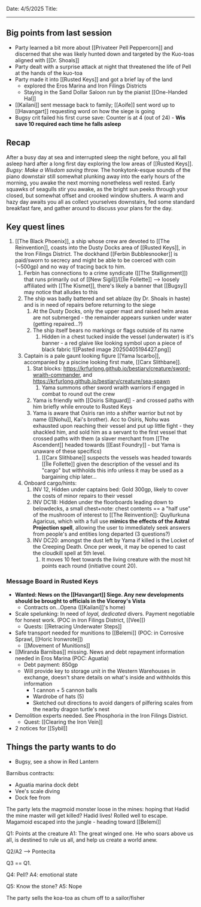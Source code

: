 Date: 4/5/2025
Title: 
<hr>

## Big points from last session
- Party learned a bit more about [[Privateer Pell Peppercorn]] and discerned that she was likely hunted down and targeted by the Kuo-toas aligned with [[Dr. Shoals]]
- Party dealt with a surprise attack at night that threatened the life of Pell at the hands of the kuo-toa
- Party made it into [[Rusted Keys]] and got a brief lay of the land
	- explored the Eros Marina and Iron Filings Districts
	- Staying in the Sand Dollar Saloon run by the pianist [[One-Handed Hal]]
- [[Kailani]] sent message back to family; [[Aoife]] sent word up to [[Havangart]] requesting word on how the siege is going
- Bugsy crit failed his first curse save: Counter is at 4 (out of 24)
		- **Wis save 10 required each time he falls asleep**
## Recap
After a busy day at sea and interrupted sleep the night before, you all fall asleep hard after a long first day exploring the low areas of [[Rusted Keys]]. 
_Bugsy: Make a Wisdom saving throw._
The honkytonk-esque sounds of the piano downstair still somewhat plunking away into the early hours of the morning, you awake the next morning nonetheless well rested. Early squawks of seagulls stir you awake, as the bright sun peeks through your closed, but somewhat offset and crooked window shutters. A warm and hazy day awaits you all as collect yourselves downstairs, fed some standard breakfast fare, and gather around to discuss your plans for the day.
## Key quest lines
1. [[The Black Phoenix]], a ship whose crew are devoted to [[The Reinvention]], coasts into the Dusty Docks area of [[Rusted Keys]], in the Iron Filings District. The dockhand [[Ferbin Bubblesnooker]] is paid/sworn to secrecy and might be able to be coerced with coin (~500gp) and no way of tracing back to him.
	1. Ferbin has connections to a crime syndicate ([[The Stallignment]]) that runs primarily out of [[New Sigil]]/[[Île Follette]] --> loosely affiliated with [[The Kismet]], there's likely a banner that [[Bugsy]] may notice that alludes to this
	2. The ship was badly battered and set ablaze (by Dr. Shoals in haste) and is in need of repairs before returning to the siege 
		1. At the Dusty Docks, only the upper mast and raised helm areas are not submerged - the remainder appears sunken under water (getting repaired...?)
		2. The ship itself bears no markings or flags outside of its name
			1. Hidden in a chest tucked inside the vessel (underwater) is it's banner - a red glaive like looking symbol upon a piece of black fabric
			 ![[Pasted image 20250405194427.png]]
	3. Captain is a pale gaunt looking figure [[Yama Iscarbo]], accompanied by a piscine looking first mate, [[Carx Slithbane]]. 
		1. Stat blocks: https://krfurlong.github.io/bestiary/creature/sword-wraith-commander, and https://krfurlong.github.io/bestiary/creature/sea-spawn
			1. Yama summons other sword wraith warriors if engaged in combat to round out the crew
		2. Yama is friendly with [[Osiris Siltguard]] - and crossed paths with him briefly while enroute to Rusted Keys
		3. Yama is aware that Osiris ran into a shifter warrior but not by name ([[Nohu]], Kai's brother). Acc to Osiris, Nohu was exhausted upon reaching their vessel and put up little fight - they shackled him, and sold him as a servant to the first vessel that crossed paths with them (a slaver merchant from [[The Ascendent]] headed towards [[East Foundry]] - but Yama is unaware of these specifics)
			1. [[Carx Slithbane]] suspects the vessels was headed towards [[Île Follette]] given the description of the vessel and its "cargo" but withholds this info unless it may be used as a bargaining chip later...
	4. Onboard cargo/hints:
		1. INV 12, Hidden under captains bed: Gold 300gp, likely to cover the costs of minor repairs to their vessel
		2. INV DC18: Hidden under the floorboards leading down to belowdecks, a small chest+note: chest contents == a "half use" of the mushroom of interest to [[The Reinvention]]: Quyllurkuna Agaricus, which with a full use **mimics the effects of the Astral Projection spell**, allowing the user to immediately seek answers from people's and entities long departed (3 questions?)
		3. INV DC20: amongst the dust left by Yama if killed is the Locket of the Creeping Death. Once per week, it may be opened to cast the cloudkill spell at 5th level.
			1. It moves 10 feet towards the living creature with the most hit points each round (initiative count 20).
### Message Board in Rusted Keys
- **Wanted: News on the [[Havangart]] Siege. Any new developments should be brought to officials in the Viceroy's Vista**
	- Contracts on...Opena ([[Kailani]]'s home)
- Scale spelunking: In need of _loyal, dedicated_ divers. Payment negotiable for honest work. (POC in Iron Filings District, [[Vee]])
	- Quests: [[Retracing Underwater Steps]]
- Safe transport needed for munitions to [[Belemi]] (POC: in Corrosive Sprawl, [[Horic Ironwrote]])
	- [[Movement of Munitions]]
- [[Miranda Barnibas]] missing. News and debt repayment information needed in Eros Marina (POC: Aguatia)
	- Debt payment: 850gp
	- Will provide key to storage unit in the Western Warehouses in exchange, doesn't share details on what's inside and withholds this information
		- 1 cannon + 5 cannon balls
		- Wardrobe of hats (5)
		- Sketched out directions to avoid dangers of pilfering scales from the nearby dragon turtle's nest
- Demolition experts needed. See Phosphoria in the Iron Filings District.
	- Quest: [[Clearing the Iron Vein]]
- 2 notices for [[Sybil]]

## Things the party wants to do
- Bugsy, see a show in Red Lantern

Barnibus contracts:
- Aguatia marina dock debt
- Vee's scale diving
- Dock fee from 

The party lets the magmoid monster loose in the mines: hoping that Hadid the mine master will get killed?
	Hadid lives! Rolled well to escape.
	Magamoid escaped into the jungle - heading toward [[Belemi]] 

Q1: Points at the creature
A1: The great winged one. He who soars above us all, is destined to rule us all, and help us create a world anew.

Q2/A2 --> Pontecita

Q3 == Q1.

Q4: Pell?
A4: emotional state

Q5: Know the stone?
A5: Nope

The party sells the koa-toa as chum off to a sailor/fisher 